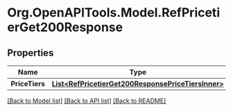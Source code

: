 # Org.OpenAPITools.Model.RefPricetierGet200Response

## Properties

Name | Type | Description | Notes
------------ | ------------- | ------------- | -------------
**PriceTiers** | [**List&lt;RefPricetierGet200ResponsePriceTiersInner&gt;**](RefPricetierGet200ResponsePriceTiersInner.md) |  | [optional] 

[[Back to Model list]](../README.md#documentation-for-models) [[Back to API list]](../README.md#documentation-for-api-endpoints) [[Back to README]](../README.md)

